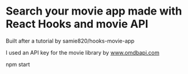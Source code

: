 # Search your movie app made with React Hooks and movie API

Built after a tutorial by samie820/hooks-movie-app

I used an API key for the movie library by www.omdbapi.com

npm start
